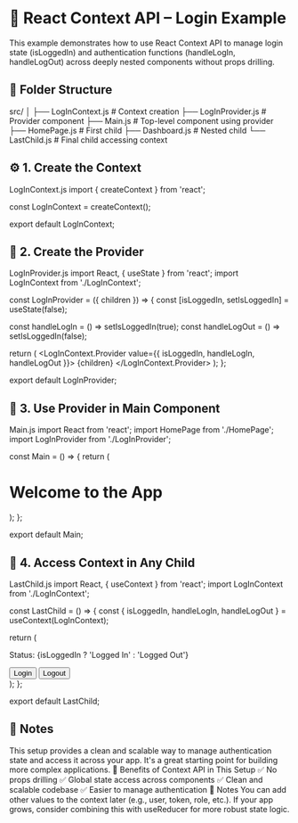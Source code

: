 # 🔐 React Context API – Login Example
This example demonstrates how to use React Context API to manage login state (isLoggedIn) and authentication functions (handleLogIn, handleLogOut) across deeply nested components without props drilling.
 ## 📁 Folder Structure
src/
│
├── LogInContext.js       # Context creation
├── LogInProvider.js      # Provider component
├── Main.js               # Top-level component using provider
├── HomePage.js           # First child
├── Dashboard.js          # Nested child
└── LastChild.js          # Final child accessing context
## ⚙️ 1. Create the Context
LogInContext.js
import { createContext } from 'react';

const LogInContext = createContext();

export default LogInContext;
## 🧠 2. Create the Provider
LogInProvider.js
import React, { useState } from 'react';
import LogInContext from './LogInContext';

const LogInProvider = ({ children }) => {
  const [isLoggedIn, setIsLoggedIn] = useState(false);

  const handleLogIn = () => setIsLoggedIn(true);
  const handleLogOut = () => setIsLoggedIn(false);

  return (
    <LogInContext.Provider value={{ isLoggedIn, handleLogIn, handleLogOut }}>
      {children}
    </LogInContext.Provider>
  );
};

export default LogInProvider;

## 🧩 3. Use Provider in Main Component

Main.js
import React from 'react';
import HomePage from './HomePage';
import LogInProvider from './LogInProvider';

const Main = () => {
  return (
    <LogInProvider>
      <h1>Welcome to the App</h1>
      <HomePage />
    </LogInProvider>
  );
};

export default Main;

## 👶 4. Access Context in Any Child

LastChild.js
import React, { useContext } from 'react';
import LogInContext from './LogInContext';

const LastChild = () => {
  const { isLoggedIn, handleLogIn, handleLogOut } = useContext(LogInContext);

  return (
    <div>
      <p>Status: {isLoggedIn ? 'Logged In' : 'Logged Out'}</p>
      <button onClick={handleLogIn}>Login</button>
      <button onClick={handleLogOut}>Logout</button>
    </div>
  );
};

export default LastChild;
## 📝 Notes
This setup provides a clean and scalable way to manage authentication state and access it across your app. It's a great starting point for building more complex applications.
🚀 Benefits of Context API in This Setup
✅ No props drilling
✅ Global state access across components
✅ Clean and scalable codebase
✅ Easier to manage authentication
📝 Notes
You can add other values to the context later (e.g., user, token, role, etc.).
If your app grows, consider combining this with useReducer for more robust state logic.
